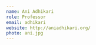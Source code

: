 ```yaml
---
name: Ani Adhikari
role: Professor
email: adhikari
website: http://aniadhikari.org/
photo: ani.jpg
---
```

